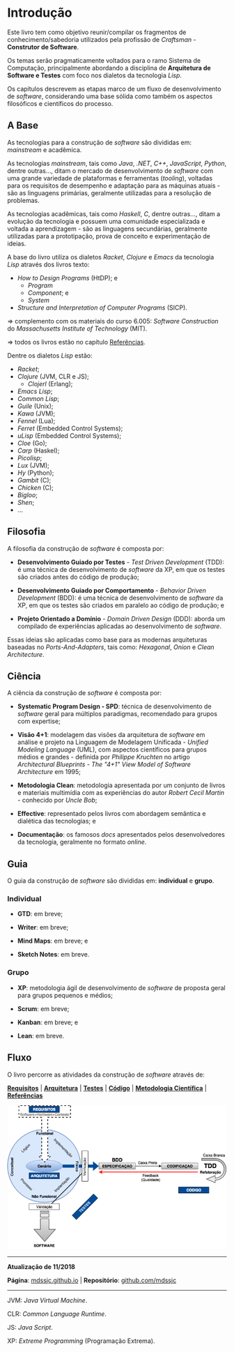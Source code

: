 # Introdução

Este livro tem como objetivo reunir/compilar os fragmentos de
conhecimento/sabedoria utilizados pela profissão de _Craftsman_ - **Construtor
de Software**.

Os temas serão pragmaticamente voltados para o ramo Sistema de Computação,
principalmente abordando a disciplina de **Arquitetura de Software e Testes**
com foco nos dialetos da tecnologia _Lisp_.

Os capítulos descrevem as etapas marco de um fluxo de desenvolvimento de
_software_, considerando uma base sólida como também os aspectos filosóficos e
científicos do processo.

## A Base

As tecnologias para a construção de _software_ são divididas em: _mainstream_ e
acadêmica.

As tecnologias _mainstream_, tais como _Java_, _.NET_, _C++_, _JavaScript_,
_Python_, dentre outras..., ditam o mercado de desenvolvimento de _software_ com
uma grande variedade de plataformas e ferramentas (_tooling_), voltadas para os
requisitos de desempenho e adaptação para as máquinas atuais - são as linguagens
primárias, geralmente utilizadas para a resolução de problemas.

As tecnologias acadêmicas, tais como _Haskell_, _C_, dentre outras..., ditam a
evolução da tecnologia e possuem uma comunidade especializada e voltada a
aprendizagem - são as linguagens secundárias, geralmente utilizadas para a
prototipação, prova de conceito e experimentação de ideias.

A base do livro utiliza os dialetos _Racket_, _Clojure_ e _Emacs_ da tecnologia
_Lisp_ através dos livros texto:

* _How to Design Programs_ (HtDP); e
  * _Program_
  * _Component_; e
  * _System_
* _Structure and Interpretation of Computer Programs_ (SICP).

=> complemento com os materiais do curso 6.005: _Software Construction_ do
_Massachusetts Institute of Technology_ (MIT).

=> todos os livros estão no capítulo [Referências](referencias.md).

Dentre os dialetos _Lisp_ estão:

* _Racket_;
* _Clojure_ (JVM, CLR e JS);
  * _Clojerl_ (Erlang);
* _Emacs Lisp_;
* _Common Lisp_;
* _Guile_ (Unix);
* _Kawa_ (JVM);
* _Fennel_ (Lua);
* _Ferret_ (Embedded Control Systems);
* _uLisp_ (Embedded Control Systems);
* _Cloe_ (Go);
* _Carp_ (Haskel);
* _Picolisp_;
* _Lux_ (JVM);
* _Hy_ (Python);
* _Gambit_ (C);
* _Chicken_ (C);
* _Bigloo_;
* _Shen_;
* ...

## Filosofia

A filosofia da construção de _software_ é composta por:
  
* **Desenvolvimento Guiado por Testes** - _Test Driven Development_ (TDD): é uma
técnica de desenvolvimento de _software_ da XP, em que os testes são criados
antes do código de produção;

* **Desenvolvimento Guiado por Comportamento** - _Behavior Driven Development_
(BDD): é uma técnica de desenvolvimento de _software_ da XP, em que os testes
são criados em paralelo ao código de produção; e

* **Projeto Orientado a Domínio** - _Domain Driven Design_ (DDD): aborda um
compilado de experiências aplicadas ao desenvolvimento de _software_.

Essas ideias são aplicadas como base para as modernas arquiteturas baseadas no
_Ports-And-Adapters_, tais como: _Hexagonal_, _Onion_ e _Clean Architecture_.

## Ciência

A ciência da construção de _software_ é composta por:

* **Systematic Program Design - SPD**: técnica de desenvolvimento de _software_
  geral para múltiplos paradigmas, recomendado para grupos com expertise;

* **Visão 4+1**: modelagem das visões da arquitetura de _software_ em análise e
  projeto na Linguagem de Modelagem Unificada - _Unified Modeling Language_
  (UML), com aspectos científicos para grupos médios e grandes - definida por
  _Philippe Kruchten_ no artigo _Architectural Blueprints - The "4+1" View Model
  of Software Architecture_ em 1995;

* **Metodologia Clean**: metodologia apresentada por um conjunto de livros e
  materiais multimídia com as experiências do autor _Robert Cecil Martin_ -
  conhecido por _Uncle Bob_;

* **Effective**: representado pelos livros com abordagem semântica e
  dialética das tecnologias; e

* **Documentação**: os famosos _docs_ apresentados pelos desenvolvedores da
  tecnologia, geralmente no formato _online_.

## Guia

O guia da construção de _software_ são divididas em: **individual** e **grupo**.

### Individual

* **GTD**: em breve;

* **Writer**: em breve;

* **Mind Maps**: em breve; e

* **Sketch Notes**: em breve.

### Grupo

* **XP**: metodologia ágil de desenvolvimento de _software_ de proposta geral
  para grupos pequenos e médios;

* **Scrum**: em breve;

* **Kanban**: em breve; e

* **Lean**: em breve.

## Fluxo

O livro percorre as atividades da construção de _software_ através de:

**[Requisitos](requisitos/README.md)** |
**[Arquitetura](arquitetura/README.md)** |
**[Testes](testes/README.md)** |
**[Código](codigo/README.md)** |
**[Metodologia Científica](metodologia-cientifica/README.md)** | 
**[Referências](referencias.md)**

![](images/arquitetura-software.png)

---

**Atualização de 11/2018**

**Página**: [mdssjc.github.io](http://mdssjc.github.io "Página do MDS") | 
**Repositório**: [github.com/mdssjc](http://github.com/mdssjc "Repositório do MDS")

---
JVM: _Java Virtual Machine_.

CLR: _Common Language Runtime_.

JS: _Java Script_.

XP: _Extreme Programming_ (Programação Extrema).

